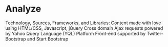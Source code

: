 # Analyze

Technology, Sources, Frameworks, and Libraries:
	Content made with love using HTML/CSS, Javascript, jQuery
	Cross domain Ajax requests powered by Yahoo Query Language (YQL) Platform
	Front-end supported by Twitter-Bootstrap and Start Bootstrap